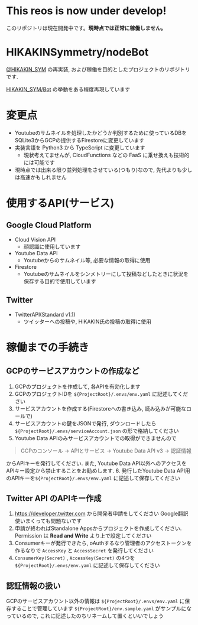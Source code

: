 # This reos is now under develop!

このリポジトリは現在開発中です。**現時点では正常に稼働しません。**

# HIKAKINSymmetry/nodeBot

[@HIKAKIN_SYM](https://twitter.com/@HIKAKIN_SYM) の再実装, および稼働を目的としたプロジェクトのリポジトリです.

[HIKAKIN_SYM/Bot](https://github.com/HIKAKIN-SYM/Bot) の挙動をある程度再現しています

# 変更点

+ Youtubeのサムネイルを処理したかどうか判別するために使っているDBをSQLite3からGCPの提供するFirestoreに変更しています
+ 実装言語を Python3 から TypeScript に変更しています
	+ 現状考えてませんが, CloudFunctions などの FaaS に乗せ換えも技術的には可能です
+ 現時点では出来る限り並列処理をさせている(つもり)なので, 先代よりも少しは高速かもしれません

# 使用するAPI(サービス)

## Google Cloud Platform

+ Cloud Vision API
	+ 顔認識に使用しています
+ Youtube Data API
	+ Youtubeからのサムネイル等, 必要な情報の取得に使用
+ Firestore
	+ Youtubeのサムネイルをシンメトリーにして投稿などしたときに状況を保存する目的で使用しています

## Twitter

+ TwitterAPI(Standard v1.1)
	+ ツイッターへの投稿や, HIKAKIN氏の投稿の取得に使用

# 稼働までの手続き

## GCPのサービスアカウントの作成など

1. GCPのプロジェクトを作成して, 各APIを有効化します
2. GCPのプロジェクトIDを `${ProjectRoot}/.envs/env.yaml` に記述してください
3. サービスアカウントを作成する(Firestoreへの書き込み, 読み込みが可能なロールで)
4. サービスアカウントの鍵をJSONで発行, ダウンロードしたら `${ProjectRoot}/.envs/serviceAccount.json` の形で格納してください
5. Youtube Data APIのみサービスアカウントでの取得ができませんので
> GCPのコンソール -> APIとサービス -> Youtube Data API v3 -> 認証情報

からAPIキーを発行してください.
また, Youtube Data API以外へのアクセスをAPIキー設定から禁止することをお勧めします.
6. 発行したYoutube Data API用のAPIキーを`${ProjectRoot}/.envs/env.yaml` に記述して保存してください

## Twitter API のAPIキー作成
1. https://developer.twitter.com から開発者申請をしてください
	Google翻訳使いまくっても問題ないです
2. 申請が終わればStandalone Appsからプロジェクトを作成してください.
	Permission は **Read and Write** より上で設定してください
3. Consumerキーが発行できたら, oAuthするなり管理者のアクセストークンを作るなりで `AccessKey` と `AccessSecret` を発行してください
4. `ConsumerKey(Secret)` , `AccessKey(Secret)` の4つを `${ProjectRoot}/.envs/env.yaml` に記述して保存してください

## 認証情報の扱い

GCPのサービスアカウント以外の情報は `${ProjectRoot}/.envs/env.yaml` に保存することで管理しています
`${ProjectRoot}/env.sample.yaml` がサンプルになっているので, これに記述したのちリネームして置くといいでしょう

